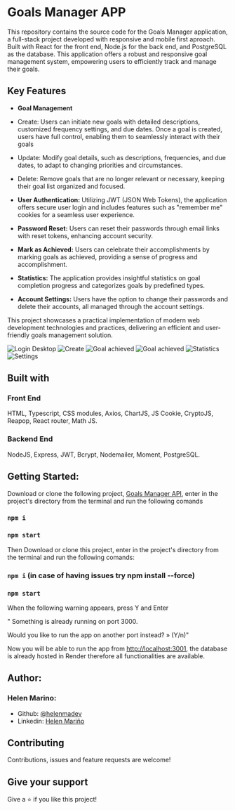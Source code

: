 # Goals Manager APP 

This repository contains the source code for the Goals Manager application, a full-stack project developed with responsive and mobile first aproach. Built with React for the front end, Node.js for the back end, and PostgreSQL as the database. This application offers a robust and responsive goal management system, empowering users to efficiently track and manage their goals.

## Key Features

* **Goal Management**

* Create: Users can initiate new goals with detailed descriptions, customized frequency settings, and due dates. Once a goal is created, users have full control, enabling them to seamlessly interact with their goals
* Update: Modify goal details, such as descriptions, frequencies, and due dates, to adapt to changing priorities and circumstances.
* Delete: Remove goals that are no longer relevant or necessary, keeping their goal list organized and focused.
  
* **User Authentication:**
Utilizing JWT (JSON Web Tokens), the application offers secure user login and includes features such as "remember me" cookies for a seamless user experience.

* **Password Reset:**
Users can reset their passwords through email links with reset tokens, enhancing account security.

* **Mark as Achieved:**
Users can celebrate their accomplishments by marking goals as achieved, providing a sense of progress and accomplishment.

* **Statistics:**
The application provides insightful statistics on goal completion progress and categorizes goals by predefined types.

* **Account Settings:**
Users have the option to change their passwords and delete their accounts, all managed through the account settings.

This project showcases a practical implementation of modern web development technologies and practices, delivering an efficient and user-friendly goals management solution.

![Login Desktop](https://github.com/helenmdev/Goals-Manager/blob/main/src/Images/Demo/logind2.png)
![Create](https://github.com/helenmdev/Goals-Manager/blob/main/src/Images/Demo/creategoal2.png)
![Goal achieved](https://github.com/helenmdev/Goals-Manager/blob/main/src/Images/Demo/goalachieved2.png)
![Goal achieved](https://github.com/helenmdev/Goals-Manager/blob/main/src/Images/Demo/goalswithachieved2.png)
![Statistics](https://github.com/helenmdev/Goals-Manager/blob/main/src/Images/Demo/statistics2.png)
![Settings](https://github.com/helenmdev/Goals-Manager/blob/main/src/Images/Demo/accountsettings2.png)

## Built with

### Front End
HTML,
Typescript,
CSS modules,
Axios,
ChartJS,
JS Cookie,
CryptoJS,
Reapop,
React router,
Math JS.

### Backend End
NodeJS,
Express,
JWT,
Bcrypt,
Nodemailer,
Moment,
PostgreSQL.

## Getting Started:

Download or clone the following project, [Goals Manager API](https://github.com/helenmdev/API-Goals-Manager), enter in the project's directory from the terminal and run the following comands

### `npm i`
### `npm start`

Then Download or clone this project, enter in the project's directory from the terminal and run the following comands:

### `npm i` (in case of having issues try npm install --force)
### `npm start`

When the following warning appears, press Y and Enter

" Something is already running on port 3000.

Would you like to run the app on another port instead? » (Y/n)"

Now you will be able to run the app from [http://localhost:3001](http://localhost:3001), the database is already hosted in Render therefore all functionalities are available.

## Author:
### Helen Marino:
* Github: [@helenmadev](https://github.com/helenmdev)
* Linkedin: [Helen Mariño](https://www.linkedin.com/in/helenmadev)

## Contributing

Contributions, issues and feature requests are welcome!

## Give your support

Give a ⭐️ if you like this project!






